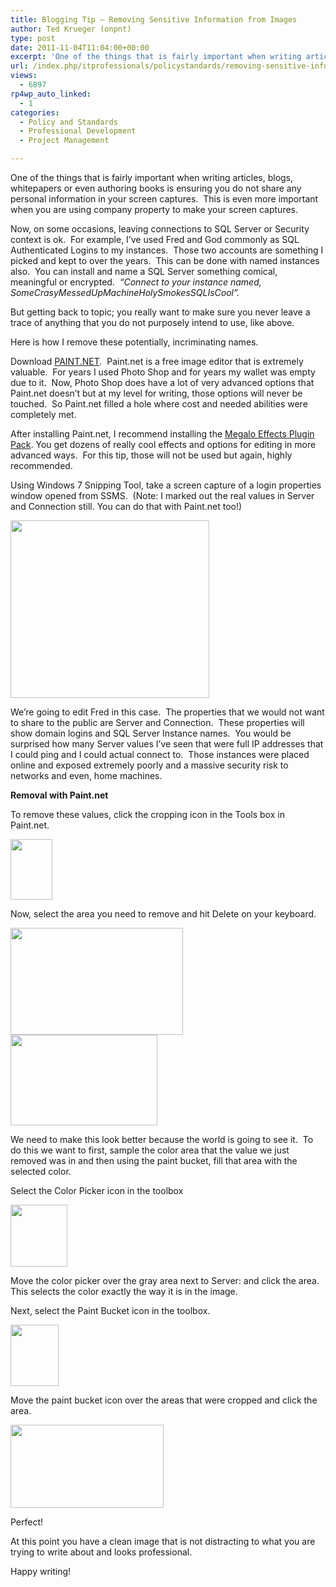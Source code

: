 ```yaml
---
title: Blogging Tip – Removing Sensitive Information from Images
author: Ted Krueger (onpnt)
type: post
date: 2011-11-04T11:04:00+00:00
excerpt: 'One of the things that is fairly important when writing articles, blogs, whitepapers or even authoring books is ensuring you do not share any personal information in your screen captures.  This is even more important when you are using company property&hellip;'
url: /index.php/itprofessionals/policystandards/removing-sensitive-information-from-images/
views:
  - 6897
rp4wp_auto_linked:
  - 1
categories:
  - Policy and Standards
  - Professional Development
  - Project Management

---
```

One of the things that is fairly important when writing articles, blogs, whitepapers or even authoring books is ensuring you do not share any personal information in your screen captures.  This is even more important when you are using company property to make your screen captures.

Now, on some occasions, leaving connections to SQL Server or Security context is ok.  For example, I’ve used Fred and God commonly as SQL Authenticated Logins to my instances.  Those two accounts are something I picked and kept to over the years.  This can be done with named instances also.  You can install and name a SQL Server something comical, meaningful or encrypted.  _“Connect to your instance named, SomeCrasyMessedUpMachineHolySmokesSQLIsCool”._

But getting back to topic; you really want to make sure you never leave a trace of anything that you do not purposely intend to use, like above.

Here is how I remove these potentially, incriminating names.

Download [PAINT.NET][1].  Paint.net is a free image editor that is extremely valuable.  For years I used Photo Shop and for years my wallet was empty due to it.  Now, Photo Shop does have a lot of very advanced options that Paint.net doesn’t but at my level for writing, those options will never be touched.  So Paint.net filled a hole where cost and needed abilities were completely met.

After installing Paint.net, I recommend installing the [Megalo Effects Plugin Pack][2]. You get dozens of really cool effects and options for editing in more advanced ways.  For this tip, those will not be used but again, highly recommended.

Using Windows 7 Snipping Tool, take a screen capture of a login properties window opened from SSMS.  (Note: I marked out the real values in Server and Connection still. You can do that with Paint.net too!)

<div class="image_block">
  <a href="/wp-content/uploads/blogs/ITProfessionals/-3.png?mtime=1320411554"><img alt="" src="/wp-content/uploads/blogs/ITProfessionals/-3.png?mtime=1320411554" width="318" height="284" /></a>
</div>

We’re going to edit Fred in this case.  The properties that we would not want to share to the public are Server and Connection.  These properties will show domain logins and SQL Server Instance names.  You would be surprised how many Server values I’ve seen that were full IP addresses that I could ping and I could actual connect to.  Those instances were placed online and exposed extremely poorly and a massive security risk to networks and even, home machines.

**Removal with Paint.net**

To remove these values, click the cropping icon in the Tools box in Paint.net.

<div class="image_block">
  <a href="/wp-content/uploads/blogs/ITProfessionals/-4.png?mtime=1320411554"><img alt="" src="/wp-content/uploads/blogs/ITProfessionals/-4.png?mtime=1320411554" width="67" height="97" /></a>
</div>

Now, select the area you need to remove and hit Delete on your keyboard.

<div class="image_block">
  <a href="/wp-content/uploads/blogs/ITProfessionals/-5.png?mtime=1320411554"><img alt="" src="/wp-content/uploads/blogs/ITProfessionals/-5.png?mtime=1320411554" width="276" height="171" /></a>
</div>

<div class="image_block">
  <a href="/wp-content/uploads/blogs/ITProfessionals/-6.png?mtime=1320411554"><img alt="" src="/wp-content/uploads/blogs/ITProfessionals/-6.png?mtime=1320411554" width="235" height="145" /></a>
</div>

We need to make this look better because the world is going to see it.  To do this we want to first, sample the color area that the value we just removed was in and then using the paint bucket, fill that area with the selected color.

Select the Color Picker icon in the toolbox

<div class="image_block">
  <a href="/wp-content/uploads/blogs/ITProfessionals/-7.png?mtime=1320411554"><img alt="" src="/wp-content/uploads/blogs/ITProfessionals/-7.png?mtime=1320411554" width="91" height="99" /></a>
</div>

Move the color picker over the gray area next to Server: and click the area.  This selects the color exactly the way it is in the image.

Next, select the Paint Bucket icon in the toolbox.

<div class="image_block">
  <a href="/wp-content/uploads/blogs/ITProfessionals/-8.png?mtime=1320411610"><img alt="" src="/wp-content/uploads/blogs/ITProfessionals/-8.png?mtime=1320411610" width="77" height="98" /></a>
</div>

Move the paint bucket icon over the areas that were cropped and click the area.

<div class="image_block">
  <a href="/wp-content/uploads/blogs/ITProfessionals/-9.png?mtime=1320411611"><img alt="" src="/wp-content/uploads/blogs/ITProfessionals/-9.png?mtime=1320411611" width="245" height="133" /></a>
</div>

Perfect!

At this point you have a clean image that is not distracting to what you are trying to write about and looks professional.

Happy writing!

 [1]: http://paint.net/
 [2]: http://paint.net.amihotornot.com.au/Download/PluginsPack/
